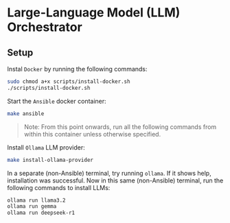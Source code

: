 # Large-Language Model (LLM) Orchestrator

## Setup

Instal `Docker` by running the following commands:

```sh
sudo chmod a+x scripts/install-docker.sh
./scripts/install-docker.sh
```

Start the `Ansible` docker container:

```sh
make ansible
```

> Note: From this point onwards, run all the following commands from within this container unless otherwise specified.

Install `Ollama` LLM provider:

```sh
make install-ollama-provider
```

In a separate (non-Ansible) terminal, try running `ollama`. 
If it shows help, installation was successful.
Now in this same (non-Ansible) terminal, run the following commands to install LLMs:

```sh
ollama run llama3.2
ollama run gemma
ollama run deepseek-r1
```

